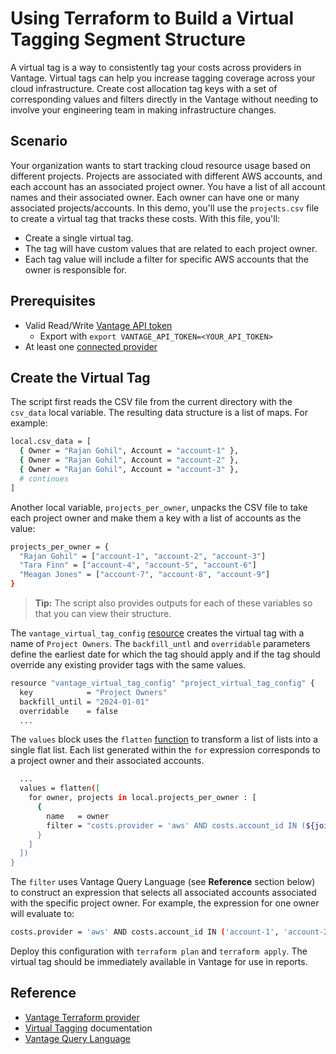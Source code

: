 # Using Terraform to Build a Virtual Tagging Segment Structure

A virtual tag is a way to consistently tag your costs across providers in Vantage. Virtual tags can help you increase tagging coverage across your cloud infrastructure. Create cost allocation tag keys with a set of corresponding values and filters directly in the Vantage without needing to involve your engineering team in making infrastructure changes.

## Scenario

Your organization wants to start tracking cloud resource usage based on different projects. Projects are associated with different AWS accounts, and each account has an associated project owner. You have a list of all account names and their associated owner. Each owner can have one or many associated projects/accounts. In this demo, you'll use the `projects.csv` file to create a virtual tag that tracks these costs. With this file, you'll:

- Create a single virtual tag.
- The tag will have custom values that are related to each project owner.
- Each tag value will include a filter for specific AWS accounts that the owner is responsible for.

## Prerequisites

- Valid Read/Write [Vantage API token](https://vantage.readme.io/reference/authentication)
  - Export with `export VANTAGE_API_TOKEN=<YOUR_API_TOKEN>`
- At least one [connected provider](https://www.vantage.sh/integrations)

## Create the Virtual Tag

The script first reads the CSV file from the current directory with the `csv_data` local variable. The resulting data structure is a list of maps. For example:

```bash
local.csv_data = [
  { Owner = "Rajan Gohil", Account = "account-1" },
  { Owner = "Rajan Gohil", Account = "account-2" },
  { Owner = "Rajan Gohil", Account = "account-3" },
  # continues
]
```

Another local variable, `projects_per_owner`, unpacks the CSV file to take each project owner and make them a key with a list of accounts as the value:

```bash
projects_per_owner = {
  "Rajan Gohil" = ["account-1", "account-2", "account-3"]
  "Tara Finn" = ["account-4", "account-5", "account-6"]
  "Meagan Jones" = ["account-7", "account-8", "account-9"]
}
```

> **Tip:** The script also provides outputs for each of these variables so that you can view their structure.

The `vantage_virtual_tag_config` [resource](https://registry.terraform.io/providers/vantage-sh/vantage/latest/docs/resources/virtual_tag_config) creates the virtual tag with a name of `Project Owners`. The `backfill_untl` and `overridable` parameters define the earliest date for which the tag should apply and if the tag should override any existing provider tags with the same values.

```bash
resource "vantage_virtual_tag_config" "project_virtual_tag_config" {
  key            = "Project Owners"
  backfill_until = "2024-01-01"
  overridable    = false
  ...
```

The `values` block uses the `flatten` [function](https://developer.hashicorp.com/packer/docs/templates/hcl_templates/functions/collection/flatten) to transform a list of lists into a single flat list. Each list generated within the `for` expression corresponds to a project owner and their associated accounts.

```bash
  ...
  values = flatten([
    for owner, projects in local.projects_per_owner : [
      {
        name   = owner
        filter = "costs.provider = 'aws' AND costs.account_id IN (${join(", ", [for project in projects : "'${project}'"])})"
      }
    ]
  ])
}
```

The `filter` uses Vantage Query Language (see **Reference** section below) to construct an expression that selects all associated accounts associated with the specific project owner. For example, the expression for one owner will evaluate to:

```bash
costs.provider = 'aws' AND costs.account_id IN ('account-1', 'account-2', 'account-3')
```

Deploy this configuration with `terraform plan` and `terraform apply`. The virtual tag should be immediately available in Vantage for use in reports.

## Reference

- [Vantage Terraform provider](https://registry.terraform.io/providers/vantage-sh/vantage/latest/docs)
- [Virtual Tagging](https://docs.vantage.sh/virtual_tagging) documentation
- [Vantage Query Language](https://docs.vantage.sh/vql)
